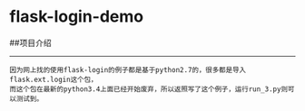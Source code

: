 # flask-login-demo

##项目介绍
***
	因为网上找的使用flask-login的例子都是基于python2.7的，很多都是导入flask.ext.login这个包，
	而这个包在最新的python3.4上面已经开始废弃，所以返照写了这个例子，运行run_3.py则可以测试到。
